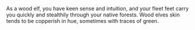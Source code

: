 As a wood elf, you have keen sense and intuition, and your fleet feet carry you quickly 
and stealthily through your native forests. Wood elves skin tends to be copperish in hue,
sometimes with traces of green. 